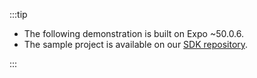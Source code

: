 :::tip

- The following demonstration is built on Expo ~50.0.6.
- The sample project is available on our [SDK repository](https://github.com/logto-io/react-native/tree/master/packages/rn-sample).

:::
